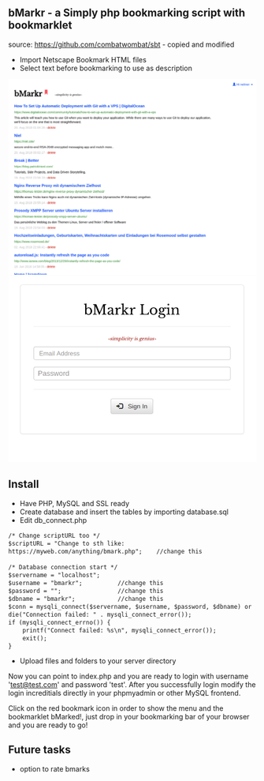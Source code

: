 ## bMarkr - a Simply php bookmarking script with bookmarklet
source: https://github.com/combatwombat/sbt - copied and modified

- Import Netscape Bookmark HTML files
- Select text before bookmarking to use as description

![screenshot](screenshot.png)
![screenshot2](screenshot2.png)

## Install
- Have PHP, MySQL and SSL ready
- Create database and insert the tables by importing database.sql
- Edit db_connect.php

```
/* Change scriptURL too */
$scriptURL = "Change to sth like: https://myweb.com/anything/bmark.php";    //change this

/* Database connection start */
$servername = "localhost";     
$username = "bmarkr";          //change this
$password = "";                //change this
$dbname = "bmarkr";            //change this
$conn = mysqli_connect($servername, $username, $password, $dbname) or die("Connection failed: " . mysqli_connect_error());
if (mysqli_connect_errno()) {
    printf("Connect failed: %s\n", mysqli_connect_error());
    exit();
}
```
- Upload files and folders to your server directory

Now you can point to index.php and you are ready to login with username 'test@test.com' and password 'test'. After you successfully login modify the login increditials directly in your phpmyadmin or other MySQL frontend.

Click on the red bookmark icon in order to show the menu and the bookmarklet bMarked!, just drop in your bookmarking bar of your browser and you are ready to go!

## Future tasks
- option to rate bmarks
